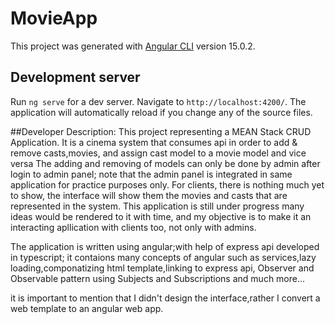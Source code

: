 # MovieApp

This project was generated with [Angular CLI](https://github.com/angular/angular-cli) version 15.0.2.

## Development server

Run `ng serve` for a dev server. Navigate to `http://localhost:4200/`. The application will automatically reload if you change any of the source files.

##Developer Description:
This project representing a MEAN Stack CRUD Application.
It is a cinema system that consumes api in order to add & remove casts,movies, and assign cast model to a movie model and vice versa
The adding and removing of models can only be done by admin after login to admin panel; note that the admin panel is integrated in same application for practice purposes only.
For clients, there is nothing much yet to show, the interface will show them the movies and casts that are represented in the system.
This application is still under progress many ideas would be rendered to it with time, and my objective is to make it an interacting apllication with clients too, not only with admins.

The application is written using angular;with help of express api developed in typescript; it contaions many concepts of angular such as services,lazy loading,componatizing html template,linking to express api, Observer and Observable pattern using Subjects and Subscriptions and much more...

it is important to mention that I didn't design the interface,rather I convert a web template to an angular web app.
